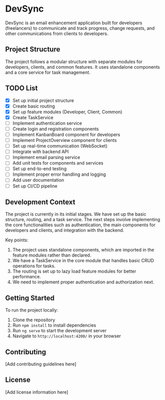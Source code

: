 # DevSync

DevSync is an email enhancement application built for developers (freelancers) to communicate and track progress, change requests, and other communications from clients to developers.

## Project Structure

The project follows a modular structure with separate modules for developers, clients, and common features. It uses standalone components and a core service for task management.

## TODO List

- [x] Set up initial project structure
- [x] Create basic routing
- [x] Set up feature modules (Developer, Client, Common)
- [x] Create TaskService
- [ ] Implement authentication service
- [ ] Create login and registration components
- [ ] Implement KanbanBoard component for developers
- [ ] Implement ProjectOverview component for clients
- [ ] Set up real-time communication (WebSocket)
- [ ] Integrate with backend API
- [ ] Implement email parsing service
- [ ] Add unit tests for components and services
- [ ] Set up end-to-end testing
- [ ] Implement proper error handling and logging
- [ ] Add user documentation
- [ ] Set up CI/CD pipeline

## Development Context

The project is currently in its initial stages. We have set up the basic structure, routing, and a task service. The next steps involve implementing the core functionalities such as authentication, the main components for developers and clients, and integration with the backend.

Key points:

1. The project uses standalone components, which are imported in the feature modules rather than declared.
2. We have a TaskService in the core module that handles basic CRUD operations for tasks.
3. The routing is set up to lazy load feature modules for better performance.
4. We need to implement proper authentication and authorization next.

## Getting Started

To run the project locally:

1. Clone the repository
2. Run `npm install` to install dependencies
3. Run `ng serve` to start the development server
4. Navigate to `http://localhost:4200/` in your browser

## Contributing

[Add contributing guidelines here]

## License

[Add license information here]
